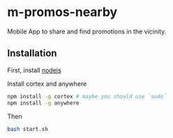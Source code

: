 # m-promos-nearby

Mobile App to share and find promotions in the vicinity.

## Installation

First, install [nodejs](http://nodejs.org)

Install cortex and anywhere

```sh	
npm install -g cortex # maybe you should use `sudo`
npm install -g anywhere
```	

Then

```sh
bash start.sh
```